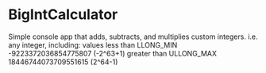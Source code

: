 # BigIntCalculator

Simple console app that adds, subtracts, and multiplies custom integers.
i.e. any integer, including:
values less than LLONG_MIN	-9223372036854775807 (-2^63+1) 
greater than ULLONG_MAX	18446744073709551615 (2^64-1)
